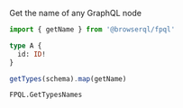 Get the name of any GraphQL node

```javascript
import { getName } from '@browserql/fpql'
```

```graphql
type A {
  id: ID!
}
```

```javascript
getTypes(schema).map(getName)
```

```snapshot2
FPQL.GetTypesNames
```
